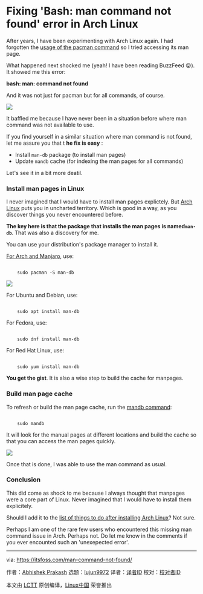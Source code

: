 [#]: subject: "Fixing 'Bash: man command not found' error in Arch Linux"
[#]: via: "https://itsfoss.com/man-command-not-found/"
[#]: author: "Abhishek Prakash https://itsfoss.com/author/abhishek/"
[#]: collector: "lujun9972/lctt-scripts-1693450080"
[#]: translator: "geekpi"
[#]: reviewer: " "
[#]: publisher: " "
[#]: url: " "

Fixing 'Bash: man command not found' error in Arch Linux
======

After years, I have been experimenting with Arch Linux again. I had forgotten the [usage of the pacman command][1] so I tried accessing its man page.

What happened next shocked me (yeah! I have been reading BuzzFeed 😜). It showed me this error:

**bash: man: command not found**

And it was not just for pacman but for all commands, of course.

![][2]

It baffled me because I have never been in a situation before where man command was not available to use.

If you find yourself in a similar situation where man command is not found, let me assure you that t **he fix is easy** :

  * Install `man-db` package (to install man pages)
  * Update `mandb` cache (for indexing the man pages for all commands)



Let's see it in a bit more deatil.

### Install man pages in Linux

I never imagined that I would have to install man pages explictely. But [Arch Linux][3] puts you in uncharted territory. Which is good in a way, as you discover things you never encountered before.

**The key here is that the package that installs the man pages is named`man-db`**. That was also a discovery for me.

You can use your distribution's package manager to install it.

[For Arch and Manjaro][4], use:

```

    sudo pacman -S man-db

```

![][5]

For Ubuntu and Debian, use:

```

    sudo apt install man-db

```

For Fedora, use:

```

    sudo dnf install man-db

```

For Red Hat Linux, use:

```

    sudo yum install man-db

```

**You get the gist**. It is also a wise step to build the cache for manpages.

### Build man page cache

To refresh or build the man page cache, run the [mandb command][6]:

```

    sudo mandb

```

It will look for the manual pages at different locations and build the cache so that you can access the man pages quickly.

![][7]

Once that is done, I was able to use the man command as usual.

### Conclusion

This did come as shock to me because I always thought that manpages were a core part of Linux. Never imagined that I would have to install them explicitely.

Should I add it to the [list of things to do after installing Arch Linux][8]? Not sure.

Perhaps I am one of the rare few users who encountered this missing man command issue in Arch. Perhaps not. Do let me know in the comments if you ever encounted such an 'unexepected error'.

--------------------------------------------------------------------------------

via: https://itsfoss.com/man-command-not-found/

作者：[Abhishek Prakash][a]
选题：[lujun9972][b]
译者：[译者ID](https://github.com/译者ID)
校对：[校对者ID](https://github.com/校对者ID)

本文由 [LCTT](https://github.com/LCTT/TranslateProject) 原创编译，[Linux中国](https://linux.cn/) 荣誉推出

[a]: https://itsfoss.com/author/abhishek/
[b]: https://github.com/lujun9972
[1]: https://itsfoss.com/pacman-command/
[2]: https://itsfoss.com/content/images/2023/10/bash-man-command-not-found-error.png
[3]: https://archlinux.org/
[4]: https://itsfoss.com/manjaro-vs-arch-linux/
[5]: https://itsfoss.com/content/images/2023/10/installing-man-command-arch-linux.png
[6]: https://www.man7.org/linux/man-pages/man8/mandb.8.html
[7]: https://itsfoss.com/content/images/2023/10/updating-man-command-database-linux.png
[8]: https://itsfoss.com/things-to-do-after-installing-arch-linux/
